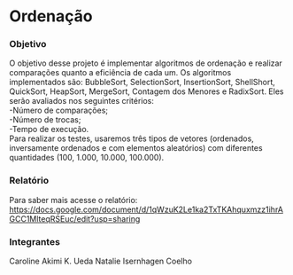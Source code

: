 # Ordenação

### Objetivo
O objetivo desse projeto é implementar algoritmos de ordenação e realizar comparações quanto a eficiência de cada um. 
Os algoritmos implementados são: BubbleSort, SelectionSort, InsertionSort, ShellShort, QuickSort, HeapSort, MergeSort, Contagem dos Menores e RadixSort.
Eles serão avaliados nos seguintes critérios:  
-Número de comparações;  
-Número de trocas;  
-Tempo de execução.   
Para realizar os testes, usaremos três tipos de vetores (ordenados, inversamente ordenados e com elementos aleatórios) com diferentes quantidades (100, 1.000, 10.000, 100.000). 

### Relatório 
Para saber mais acesse o relatório: https://docs.google.com/document/d/1qWzuK2Le1ka2TxTKAhquxmzz1ihrAGCC1MlteqRSEuc/edit?usp=sharing 

### Integrantes 
Caroline Akimi K. Ueda
Natalie Isernhagen Coelho
